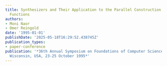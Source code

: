 ```yaml
---
title: Synthesizers and Their Application to the Parallel Construction of Psuedo-Random
  Functions
authors:
- Moni Naor
- Omer Reingold
date: '1995-01-01'
publishDate: '2025-05-18T16:29:52.438745Z'
publication_types:
- paper-conference
publication: '*36th Annual Symposium on Foundations of Computer Science, Milwaukee,
  Wisconsin, USA, 23-25 October 1995*'
---
```

